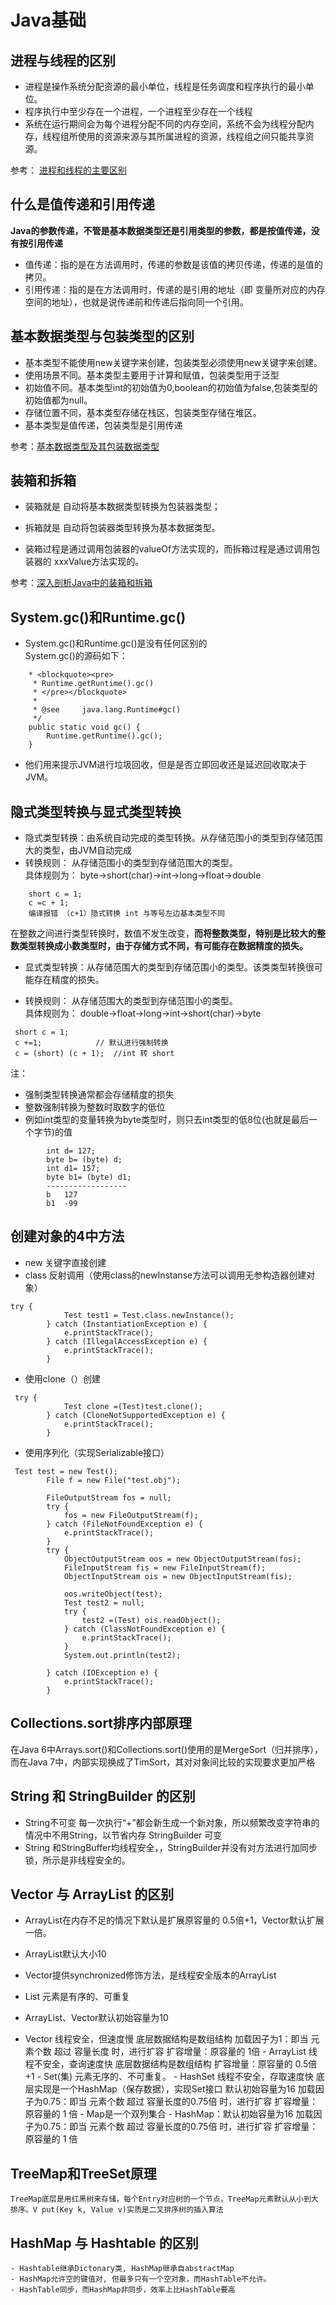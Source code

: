 # Java基础

## 进程与线程的区别

- 进程是操作系统分配资源的最小单位，线程是任务调度和程序执行的最小单位。
- 程序执行中至少存在一个进程，一个进程至少存在一个线程
- 系统在运行期间会为每个进程分配不同的内存空间，系统不会为线程分配内存，线程组所使用的资源来源与其所属进程的资源，线程组之间只能共享资源。


参考：
[进程和线程的主要区别](https://blog.csdn.net/kuangsonghan/article/details/80674777)

## 什么是值传递和引用传递

**Java的参数传递，不管是基本数据类型还是引用类型的参数，都是按值传递，没有按引用传递**

- 值传递：指的是在方法调用时，传递的参数是该值的拷贝传递，传递的是值的拷贝。
- 引用传递：指的是在方法调用时，传递的是引用的地址（即 变量所对应的内存空间的地址），也就是说传递前和传递后指向同一个引用。

## 基本数据类型与包装类型的区别

- 基本类型不能使用new关键字来创建，包装类型必须使用new关键字来创建。
- 使用场景不同。基本类型主要用于计算和赋值，包装类型用于泛型
- 初始值不同。基本类型int的初始值为0,boolean的初始值为false,包装类型的初始值都为null。
- 存储位置不同，基本类型存储在栈区，包装类型存储在堆区。
- 基本类型是值传递，包装类型是引用传递

参考：[基本数据类型及其包装数据类型](https://www.jianshu.com/p/cc44e2fd5b3a)

## 装箱和拆箱

- 装箱就是  自动将基本数据类型转换为包装器类型；
- 拆箱就是  自动将包装器类型转换为基本数据类型。

- 装箱过程是通过调用包装器的valueOf方法实现的，而拆箱过程是通过调用包装器的 xxxValue方法实现的。


参考：[深入剖析Java中的装箱和拆箱](https://www.cnblogs.com/dolphin0520/p/3780005.html)


## System.gc()和Runtime.gc()

- System.gc()和Runtime.gc()是没有任何区别的
<br>System.gc()的源码如下： 
```
    * <blockquote><pre>
     * Runtime.getRuntime().gc()
     * </pre></blockquote>
     *
     * @see     java.lang.Runtime#gc()
     */
    public static void gc() {
        Runtime.getRuntime().gc();
    }
``` 
- 他们用来提示JVM进行垃圾回收，但是是否立即回收还是延迟回收取决于JVM。

## 隐式类型转换与显式类型转换
- 隐式类型转换：由系统自动完成的类型转换。从存储范围小的类型到存储范围大的类型，由JVM自动完成
- 转换规则： 从存储范围小的类型到存储范围大的类型。
  <br>具体规则为： byte→short(char)→int→long→float→double
```
    short c = 1;
    c =c + 1;
    编译报错 （c+1）隐式转换 int 与等号左边基本类型不同
```

在整数之间进行类型转换时，数值不发生改变，**而将整数类型，特别是比较大的整数类型转换成小数类型时，由于存储方式不同，有可能存在数据精度的损失。**

- 显式类型转换：从存储范围大的类型到存储范围小的类型。该类类型转换很可能存在精度的损失。

- 转换规则： 从存储范围大的类型到存储范围小的类型。 
  <br>具体规则为： double→float→long→int→short(char)→byte 
```
 short c = 1;
 c +=1;            // 默认进行强制转换
 c = (short) (c + 1);  //int 转 short
```

注：
   - 强制类型转换通常都会存储精度的损失
   - 整数强制转换为整数时取数字的低位
   - 例如int类型的变量转换为byte类型时，则只去int类型的低8位(也就是最后一个字节)的值
```
        int d= 127;
        byte b= (byte) d;
        int d1= 157;
        byte b1= (byte) d1;
        ------------------
        b   127
        b1  -99
```

## 创建对象的4中方法
  - new 关键字直接创建
  - class 反射调用（使用class的newInstanse方法可以调用无参构造器创建对象）
```
try {
            Test test1 = Test.class.newInstance();
        } catch (InstantiationException e) {
            e.printStackTrace();
        } catch (IllegalAccessException e) {
            e.printStackTrace();
        }
```
  - 使用clone（）创建
```
 try {
            Test clone =(Test)test.clone();
        } catch (CloneNotSupportedException e) {
            e.printStackTrace();
        }
```
  - 使用序列化（实现Serializable接口）
```
 Test test = new Test();
        File f = new File("test.obj");

        FileOutputStream fos = null;
        try {
            fos = new FileOutputStream(f);
        } catch (FileNotFoundException e) {
            e.printStackTrace();
        }
        try {
            ObjectOutputStream oos = new ObjectOutputStream(fos);
            FileInputStream fis = new FileInputStream(f);
            ObjectInputStream ois = new ObjectInputStream(fis);

            oos.writeObject(test);
            Test test2 = null;
            try {
                test2 =(Test) ois.readObject();
            } catch (ClassNotFoundException e) {
                e.printStackTrace();
            }
            System.out.println(test2);

        } catch (IOException e) {
            e.printStackTrace();
        }
```
##  Collections.sort排序内部原理
   在Java 6中Arrays.sort()和Collections.sort()使用的是MergeSort（归并排序），而在Java 7中，内部实现换成了TimSort，其对对象间比较的实现要求更加严格 
##  String 和 StringBuilder 的区别
   - String不可变  每一次执行“+”都会新生成一个新对象，所以频繁改变字符串的情况中不用String，以节省内存
     StringBuilder 可变
   - String 和StringBuffer均线程安全，，StringBuilder并没有对方法进行加同步锁，所示是非线程安全的。
##  Vector 与 ArrayList 的区别
   - ArrayList在内存不足的情况下默认是扩展原容量的 0.5倍+1，Vector默认扩展一倍。
   - ArrayList默认大小10
   - Vector提供synchronized修饰方法，是线程安全版本的ArrayList

   - List 元素是有序的、可重复
   - ArrayList、Vector默认初始容量为10
   - Vector  线程安全，但速度慢
             底层数据结构是数组结构
             加载因子为1：即当 元素个数 超过 容量长度 时，进行扩容
			 扩容增量：原容量的 1倍
    - ArrayList 线程不安全，查询速度快
                底层数据结构是数组结构
				扩容增量：原容量的 0.5倍+1
	- Set(集) 元素无序的、不可重复。
	- HashSet  线程不安全，存取速度快
	           底层实现是一个HashMap（保存数据），实现Set接口
			   默认初始容量为16
			   加载因子为0.75：即当 元素个数 超过 容量长度的0.75倍 时，进行扩容
			   扩容增量：原容量的 1 倍
	- Map是一个双列集合
	- HashMap：默认初始容量为16
	           加载因子为0.75：即当 元素个数 超过 容量长度的0.75倍 时，进行扩容
	            扩容增量：原容量的 1 倍
##  TreeMap和TreeSet原理
    TreeMap底层是用红黑树来存储，每个Entry对应树的一个节点，TreeMap元素默认从小到大排序。V put(Key k, Value v)实质是二叉排序树的插入算法
## 	HashMap 与 Hashtable 的区别
    - Hashtable继承Dictonary类, HashMap继承自abstractMap
	- HashMap允许空的键值对, 但最多只有一个空对象，而HashTable不允许。
	- HashTable同步，而HashMap非同步，效率上比HashTable要高